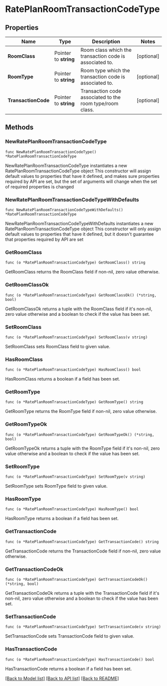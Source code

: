 # RatePlanRoomTransactionCodeType

## Properties

Name | Type | Description | Notes
------------ | ------------- | ------------- | -------------
**RoomClass** | Pointer to **string** | Room class which the transaction code is associated to. | [optional] 
**RoomType** | Pointer to **string** | Room type which the transaction code is associated to. | [optional] 
**TransactionCode** | Pointer to **string** | Transaction code associated to the room type/room class. | [optional] 

## Methods

### NewRatePlanRoomTransactionCodeType

`func NewRatePlanRoomTransactionCodeType() *RatePlanRoomTransactionCodeType`

NewRatePlanRoomTransactionCodeType instantiates a new RatePlanRoomTransactionCodeType object
This constructor will assign default values to properties that have it defined,
and makes sure properties required by API are set, but the set of arguments
will change when the set of required properties is changed

### NewRatePlanRoomTransactionCodeTypeWithDefaults

`func NewRatePlanRoomTransactionCodeTypeWithDefaults() *RatePlanRoomTransactionCodeType`

NewRatePlanRoomTransactionCodeTypeWithDefaults instantiates a new RatePlanRoomTransactionCodeType object
This constructor will only assign default values to properties that have it defined,
but it doesn't guarantee that properties required by API are set

### GetRoomClass

`func (o *RatePlanRoomTransactionCodeType) GetRoomClass() string`

GetRoomClass returns the RoomClass field if non-nil, zero value otherwise.

### GetRoomClassOk

`func (o *RatePlanRoomTransactionCodeType) GetRoomClassOk() (*string, bool)`

GetRoomClassOk returns a tuple with the RoomClass field if it's non-nil, zero value otherwise
and a boolean to check if the value has been set.

### SetRoomClass

`func (o *RatePlanRoomTransactionCodeType) SetRoomClass(v string)`

SetRoomClass sets RoomClass field to given value.

### HasRoomClass

`func (o *RatePlanRoomTransactionCodeType) HasRoomClass() bool`

HasRoomClass returns a boolean if a field has been set.

### GetRoomType

`func (o *RatePlanRoomTransactionCodeType) GetRoomType() string`

GetRoomType returns the RoomType field if non-nil, zero value otherwise.

### GetRoomTypeOk

`func (o *RatePlanRoomTransactionCodeType) GetRoomTypeOk() (*string, bool)`

GetRoomTypeOk returns a tuple with the RoomType field if it's non-nil, zero value otherwise
and a boolean to check if the value has been set.

### SetRoomType

`func (o *RatePlanRoomTransactionCodeType) SetRoomType(v string)`

SetRoomType sets RoomType field to given value.

### HasRoomType

`func (o *RatePlanRoomTransactionCodeType) HasRoomType() bool`

HasRoomType returns a boolean if a field has been set.

### GetTransactionCode

`func (o *RatePlanRoomTransactionCodeType) GetTransactionCode() string`

GetTransactionCode returns the TransactionCode field if non-nil, zero value otherwise.

### GetTransactionCodeOk

`func (o *RatePlanRoomTransactionCodeType) GetTransactionCodeOk() (*string, bool)`

GetTransactionCodeOk returns a tuple with the TransactionCode field if it's non-nil, zero value otherwise
and a boolean to check if the value has been set.

### SetTransactionCode

`func (o *RatePlanRoomTransactionCodeType) SetTransactionCode(v string)`

SetTransactionCode sets TransactionCode field to given value.

### HasTransactionCode

`func (o *RatePlanRoomTransactionCodeType) HasTransactionCode() bool`

HasTransactionCode returns a boolean if a field has been set.


[[Back to Model list]](../README.md#documentation-for-models) [[Back to API list]](../README.md#documentation-for-api-endpoints) [[Back to README]](../README.md)


